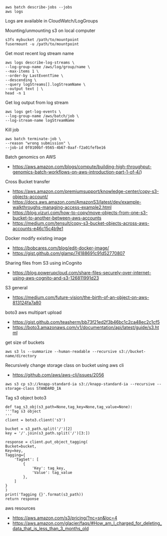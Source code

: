     aws batch describe-jobs --jobs
    aws logs

Logs are available in CloudWatch/LogGroups

Mounting/unmounting s3 on local computer

    s3fs mybucket /path/to/mountpoint
    fusermount -u /path/to/mountpoint

Get most recent log stream name

    aws logs describe-log-streams \
    --log-group-name /aws/log/group/name \
    --max-items 1 \
    --order-by LastEventTime \
    --descending \
    --query logStreams[].logStreamName \
    --output text | \
    head -n 1

Get log output from log stream

    aws logs get-log-events \
    --log-group-name /aws/batch/job \
    --log-stream-name logStreamName
    
Kill job 

    aws batch terminate-job \
    --reason "wrong submission" \
    --job-id 0f0100bf-9565-4b67-0aaf-f2a01fefbe16
 
Batch genomics on AWS

   * https://aws.amazon.com/blogs/compute/building-high-throughput-genomics-batch-workflows-on-aws-introduction-part-1-of-4/)

Cross Bucket transfer

   * <https://aws.amazon.com/premiumsupport/knowledge-center/copy-s3-objects-account/>
   * <https://docs.aws.amazon.com/AmazonS3/latest/dev/example-walkthroughs-managing-access-example2.html>
   * <https://blog.vizuri.com/how-to-copy/move-objects-from-one-s3-bucket-to-another-between-aws-accounts>
   * <https://medium.com/tensult/copy-s3-bucket-objects-across-aws-accounts-e46c15c4b9e1>

Docker modify existing image

   * https://bobcares.com/blog/edit-docker-image/
   * <https://gist.github.com/glamp/74188691c91d52770807>

Sharing files from S3 using inCognito

   * https://blog.powerupcloud.com/share-files-securely-over-internet-using-aws-cognito-and-s3-126811991d23

S3 general

   * https://medium.com/future-vision/the-birth-of-an-object-on-aws-813124fa7a80

boto3 aws multipart upload

   * https://gist.github.com/teasherm/bb73f21ed2f3b46bc1c2ca48ec2c1cf5
   * https://boto3.amazonaws.com/v1/documentation/api/latest/guide/s3.html
   
get size of buckets

    aws s3 ls --summarize --human-readable --recursive s3://bucket-name/directory

Recursively change storage class on bucket using aws cli

   * https://github.com/aws/aws-cli/issues/2056
   
    aws s3 cp s3://knapp-standard-ia s3://knapp-standard-ia --recursive --storage-class STANDARD_IA

Tag s3 object boto3

    def tag_s3_obj(s3_path=None,tag_key=None,tag_value=None):
    '''Tag s3 object
    '''
    client = boto3.client('s3')

    bucket = s3_path.split('/')[2]
    key = '/'.join(s3_path.split('/')[3:])
    
    response = client.put_object_tagging(
    Bucket=bucket,
    Key=key,
    Tagging={
        'TagSet': [
            {
                'Key': tag_key,
                'Value': tag_value
            },
        ]
    }
    )
    print('Tagging {}'.format(s3_path))
    return response
    
aws resources
    
   * https://aws.amazon.com/s3/pricing/?nc=sn&loc=4
   * https://aws.amazon.com/glacier/faqs/#How_am_I_charged_for_deleting_data_that_is_less_than_3_months_old
